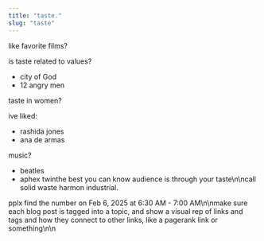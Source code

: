 ```yaml
---
title: "taste."
slug: "taste"
---
```


like favorite films?

is taste related to values?

- city of God
- 12 angry men

taste in women?

ive liked:
- rashida jones
- ana de armas

music?

- beatles
- aphex twinthe best you can know audience is through your taste\n\ncall solid waste harmon industrial.

pplx find the number on Feb 6, 2025 at 6:30 AM - 7:00 AM\n\nmake sure each blog post is tagged into a topic, and show a visual rep of links and tags and how they connect to other links, like a pagerank link or something\n\n
